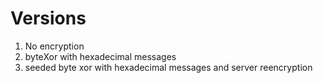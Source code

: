 # Versions

1. No encryption
2. byteXor with hexadecimal messages
3. seeded byte xor with hexadecimal messages and server reencryption